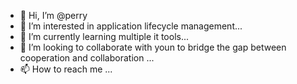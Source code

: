 - 👋 Hi, I’m @perry
- 👀 I’m interested in application lifecycle management...
- 🌱 I’m currently learning multiple it tools...
- 💞️ I’m looking to collaborate with youn to bridge the gap between cooperation and collaboration ...
- 📫 How to reach me ...

<!---
perrydevre-lmn/perrydevre-lmn is a ✨ special ✨ repository because its `README.md` (this file) appears on your GitHub profile.
You can click the Preview link to take a look at your changes.
--->
